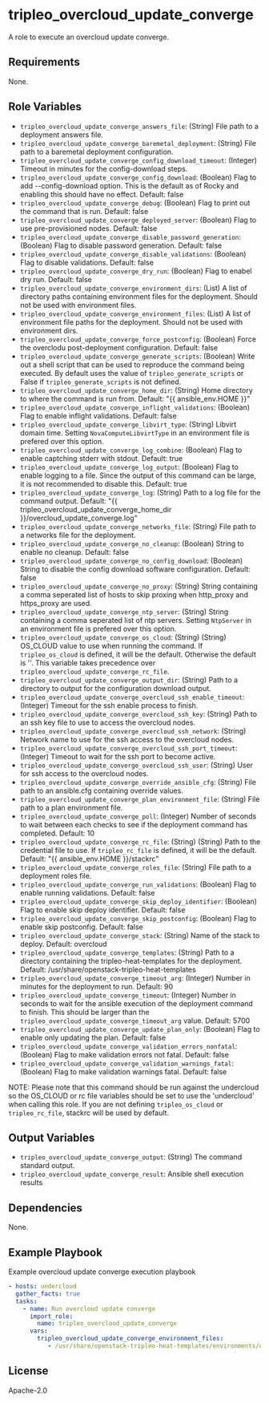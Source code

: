 tripleo_overcloud_update_converge
=================================

A role to execute an overcloud update converge.

Requirements
------------

None.

Role Variables
--------------

* `tripleo_overcloud_update_converge_answers_file`: (String) File path to a deployment answers file.
* `tripleo_overcloud_update_converge_baremetal_deployment`: (String) File path to a baremetal deployment configuration.
* `tripleo_overcloud_update_converge_config_download_timeout`: (Integer) Timeout in minutes for the config-download steps.
* `tripleo_overcloud_update_converge_config_download`: (Boolean) Flag to add --config-download option. This is the default as of Rocky and enabling this should have no effect. Default: false
* `tripleo_overcloud_update_converge_debug`: (Boolean) Flag to print out the command that is run. Default: false
* `tripleo_overcloud_update_converge_deployed_server`: (Boolean) Flag to use pre-provisioned nodes. Default: false
* `tripleo_overcloud_update_converge_disable_password_generation`: (Boolean) Flag to disable password generation. Default: false
* `tripleo_overcloud_update_converge_disable_validations`: (Boolean) Flag to disable validations. Default: false
* `tripleo_overcloud_update_converge_dry_run`: (Boolean) Flag to enabel dry run. Default: false
* `tripleo_overcloud_update_converge_environment_dirs`: (List) A list of directory paths containing environment files for the deployment. Should not be used with environment files.
* `tripleo_overcloud_update_converge_environment_files`: (List) A list of environment file paths for the deployment.  Should not be used with environment dirs.
* `tripleo_overcloud_update_converge_force_postconfig`: (Boolean) Force the overclodu post-deployment configuration. Default: false
* `tripleo_overcloud_update_converge_generate_scripts`: (Boolean) Write out a shell script that can be used to reproduce the command being executed. By default uses the value of `tripleo_generate_scripts` or False if `tripleo_generate_scripts` is not defined.
* `tripleo_overcloud_update_converge_home_dir`: (String) Home directory to where the command is run from. Default: "{{ ansible_env.HOME }}"
* `tripleo_overcloud_update_converge_inflight_validations`: (Boolean) Flag to enable inflight validations. Default: false
* `tripleo_overcloud_update_converge_libvirt_type`: (String) Libvirt domain time. Setting `NovaComputeLibvirtType` in an environment file is prefered over this option.
* `tripleo_overcloud_update_converge_log_combine`: (Boolean) Flag to enable captching stderr with stdout. Default: true
* `tripleo_overcloud_update_converge_log_output`: (Boolean) Flag to enable logging to a file. Since the output of this command can be large, it is not recommended to disable this. Default: true
* `tripleo_overcloud_update_converge_log`: (String) Path to a log file for the command output. Default: "{{ tripleo_overcloud_update_converge_home_dir }}/overcloud_update_converge.log"
* `tripleo_overcloud_update_converge_networks_file`: (String) File path to a networks file for the deployment.
* `tripleo_overcloud_update_converge_no_cleanup`: (Boolean) String to enable no cleanup. Default: false
* `tripleo_overcloud_update_converge_no_config_download`: (Boolean) String to disable the config download software configuration. Default: false
* `tripleo_overcloud_update_converge_no_proxy`: (String) String containing a comma seperated list of hosts to skip proxing when http_proxy and https_proxy are used.
* `tripleo_overcloud_update_converge_ntp_server`: (String) String containing a comma seperated list of ntp servers. Setting `NtpServer` in an environment file is prefered over this option.
* `tripleo_overcloud_update_converge_os_cloud`: (String) (String) OS_CLOUD value to use when running the command. If `tripleo_os_cloud` is defined, it will be the default. Otherwise the default is ''. This variable takes precedence over `tripleo_overcloud_update_converge_rc_file`.
* `tripleo_overcloud_update_converge_output_dir`: (String) Path to a directory to output for the configuration download output.
* `tripleo_overcloud_update_converge_overcloud_ssh_enable_timeout`: (Integer) Timeout for the ssh enable process to finish.
* `tripleo_overcloud_update_converge_overcloud_ssh_key`: (String) Path to an ssh key file to use to access the overcloud nodes.
* `tripleo_overcloud_update_converge_overcloud_ssh_network`: (String) Network name to use for the ssh access to the overcloud nodes.
* `tripleo_overcloud_update_converge_overcloud_ssh_port_timeout`: (Integer) Timeout to wait for the ssh port to become active.
* `tripleo_overcloud_update_converge_overcloud_ssh_user`: (String) User for ssh access to the overcloud nodes.
* `tripleo_overcloud_update_converge_override_ansible_cfg`: (String) File path to an ansible.cfg containing override values.
* `tripleo_overcloud_update_converge_plan_environment_file`: (String) File path to a plan environment file.
* `tripleo_overcloud_update_converge_poll`: (Integer) Number of seconds to wait between each checks to see if the deployment command has completed. Default: 10
* `tripleo_overcloud_update_converge_rc_file`: (String) (String) Path to the credential file to use. If `tripleo_rc_file` is defined, it will be the default. Default: "{{ ansible_env.HOME }}/stackrc"
* `tripleo_overcloud_update_converge_roles_file`: (String) File path to a deployment roles file.
* `tripleo_overcloud_update_converge_run_validations`: (Boolean) Flag to enable running validations. Default: false
* `tripleo_overcloud_update_converge_skip_deploy_identifier`: (Boolean) Flag to enable skip deploy identifier. Default: false
* `tripleo_overcloud_update_converge_skip_postconfig`: (Boolean) Flag to enable skip postconfig. Default: false
* `tripleo_overcloud_update_converge_stack`: (String) Name of the stack to deploy. Default: overcloud
* `tripleo_overcloud_update_converge_templates`: (String) Path to a directory containing the tripleo-heat-templates for the deployment. Default: /usr/share/openstack-tripleo-heat-templates
* `tripleo_overcloud_update_converge_timeout_arg`: (Integer) Number in minutes for the deployment to run. Default: 90
* `tripleo_overcloud_update_converge_timeout`: (Integer) Number in seconds to wait for the ansible execution of the deployment command to finish. This should be larger than the `tripleo_overcloud_update_converge_timeout_arg` value. Default: 5700
* `tripleo_overcloud_update_converge_update_plan_only`: (Boolean) Flag to enable only updating the plan. Default: false
* `tripleo_overcloud_update_converge_validation_errors_nonfatal`: (Boolean) Flag to make validation errors not fatal. Default: false
* `tripleo_overcloud_update_converge_validation_warnings_fatal`: (Boolean) Flag to make validation warnings fatal. Default: false

NOTE: Please note that this command should be run against the undercloud so the
OS_CLOUD or rc file variables should be set to use the 'undercloud' when
calling this role. If you are not defining `tripleo_os_cloud` or `tripleo_rc_file`,
stackrc will be used by default.

Output Variables
----------------

* `tripleo_overcloud_update_converge_output`: (String) The command standard output.
* `tripleo_overcloud_update_converge_result`: Ansible shell execution results

Dependencies
------------

None.

Example Playbook
----------------

Example overcloud update converge execution playbook

```yaml
- hosts: undercloud
  gather_facts: true
  tasks:
    - name: Run overcloud update converge
      import_role:
        name: tripleo_overcloud_update_converge
      vars:
        tripleo_overcloud_update_converge_environment_files:
           - /usr/share/openstack-tripleo-heat-templates/environments/enable-swap.yaml
```

License
-------

Apache-2.0
